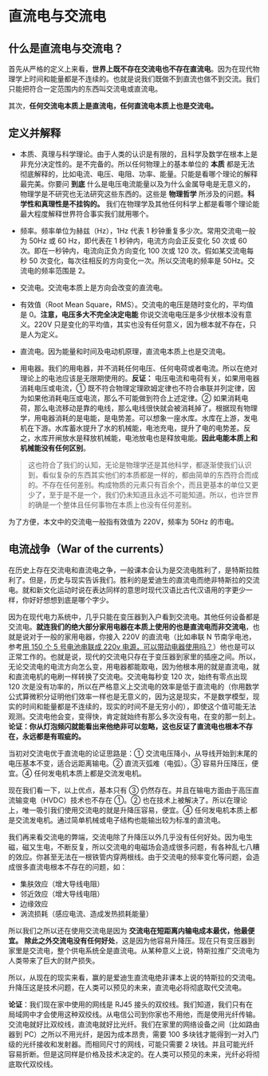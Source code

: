# 直流电与交流电

## 什么是直流电与交流电？

首先从严格的定义上来看，**世界上既不存在交流电也不存在直流电**。因为在现代物理学上时间和能量都是不连续的。也就是说我们既做不到直流也做不到交流。我们只能把符合一定范围内的东西叫交流电或直流电。

其次，**任何交流电本质上是直流电，任何直流电本质上也是交流电。**

## 定义并解释

- 本质、真理与科学理论。由于人类的认识是有限的，且科学及数学在根本上是非充分决定性的。是不完备的。所以任何物理上的基本单位的 **本质** 都是无法彻底解释的，比如电流、电压、电阻、功率、能量。只能是看哪个理论的解释最完美。你要问 **到底** 什么是电压电流能量以及为什么金属导电是无意义的，物理学是不研究也无法研究这些东西的。这些是 **物理哲学** 所涉及的问题。**科学性和真理性是不挂钩的。** 我们在物理学及其他任何科学上都是看哪个理论能最大程度解释世界符合事实我们就用哪个。

- 频率。频率单位为赫兹（Hz），1Hz 代表 1 秒钟重复多少次。常用交流电一般为 50Hz 或 60 Hz，即代表在 1 秒钟内，电流方向会正反变化 50 次或 60 次。即在一秒钟内，电流向正负方向变化 100 次或 120 次。假如某交流电每秒 50 次变化，每次往相反的方向变化一次。所以交流电的频率是 50Hz。交流电的频率范围是 2。

- 交流电。交流电本质上是方向会改变的直流电。

- 有效值（Root Mean Square，RMS）。交流电的电压是随时变化的，平均值是 0。**注意，电压多大不完全决定电能** 你说交流电电压是多少伏根本没有意义。220V 只是变化的平均值，其实也没有任何意义，因为根本就不存在，只是人为定义。

- 直流电。因为能量和时间及电动机原理，直流电本质上也是交流电。

- 用电器。我们的用电器，并不消耗任何电压、任何电荷或者电流。所以在绝对理论上的电池应该是无限期使用的。**反证：** 电压电流和电荷有关，如果用电器消耗电压或电流，① 既不符合物理定理欧姆定律也不符合串联并列定律，因为如果他消耗电压或电流，那么不可能做到符合上述定律。② 如果消耗电荷，那么电流移动是靠的电线，那么电线很快就会被消耗掉了。根据现有物理学，用电器消耗的是电能，是电势差。可以想象一座水库。水库在上游，发电机在下游。水库蓄水提升了水的机械能，电池充电，提升了电的电势差。反之，水库开闸放水是释放机械能，电池放电也是释放电能。**因此电能本质上和机械能没有任何区别**。

>这也符合了我们的认知，无论是物理学还是其他科学，都逐渐使我们认识到，看似复杂的东西其实他们的本质都是一样的，都由简单的东西符合而成的。不存在任何差别。构成物质的元素只有百余个，而且更基本的单位又更少了，至于是不是一个，我们仍未知道且永远不可能知道。所以，也许世界的确是一个整体且任何事物在本质上也没有任何差别。

为了方便，本文中的交流电一般指有效值为 220V，频率为 50Hz 的市电。

## 电流战争（War of the currents）

在历史上存在交流电和直流电之争，一般课本会认为是交流电胜利了，是特斯拉胜利了。但是，历史与现实告诉我们。胜利的是爱迪生的直流电而绝非特斯拉的交流电。就和新文化运动时说在表达同样的意思时现代汉语比古代汉语用的字更少一样，你好好想想到底是哪个字少。

因为在现代电力系统中，几乎只能在变压器到入户看到交流电。其他任何设备都是交流电。**就连我们的绝大部分家用电器在本质上使用的也是直流电而非交流电**，也就是说对于一般的家用电器，你接入 220V 的直流电（比如串联 N 节南孚电池，参考[用 150 个 5 号电池串联成 220v 电源，可以带动电器使用吗？](https://www.bilibili.com/video/BV1fs4y1B7kd)）他也是可以正常工作的。也就是说，现代的交流电只存在于变压器到家里的插座之间。所以，无论交流电的电流方向怎么变，用电器都能取电，因为他根本用的就是直流电，就和直流电机的电刷一样转换了交流电。交流电每秒变 120 次，始终有零点出现 120 次是没有功率的，所以在严格意义上交流电的效率是低于直流电的（你用数学公式算微积分证明他们效率一样也是无意义的，因为这是现实，不是数学模型，现实的时间和能量都是不连续的，现实的时间不是无穷小的），即使这个值可能无法观测。交流电他会变，变得快，肯定就始终有那么多次没有电，在变的那一刻上。**论证：你从灯泡频闪就能看出来他绝非可以忽略，这也反证了直流电也根本不存在，永远都是有瑕疵的。**

当初对交流电优于直流电的论证思路是：① 交流电压降小，从导线开始到末尾的电压基本不变，适合远距离输电。② 直流灭弧难（电弧）。③ 容易升压降压，便宜。④ 任何发电机本质上都是交流发电机。

现在我们看一下，以上优点，基本只有 ③ 仍然存在。并且在输电方面由于高压直流输变电（HVDC）技术也不存在 ①。② 也在技术上被解决了。所以在理论上，唯一吸引我们使用交流电的就是升降压容易，便宜。④ 任何发电机本质上都是交流发电机。通过简单机械或电子结构也能输出较为标准的直流电。

我们再来看交流电的弊端，交流电除了升降压以外几乎没有任何好处。因为电生磁，磁又生电，不断反复，所以交流电的电磁场会造成很多问题，有各种乱七八糟的效应。你甚至无法在一根铁管内穿两根线。由于交流电的频率变化等问题，会造成很多直流电根本不存在的问题，如：

- 集肤效应（增大导线电阻）
- 邻近效应（增大导线电阻）
- 边缘效应
- 涡流损耗（感应电流、造成发热损耗能量）

所以我们之所以还在使用交流电是因为 **交流电在短距离内输电成本最优，他最便宜。** **除此之外交流电没有任何好处**，这是因为他容易升降压。现在只有变压器到家里是交流电，整个供电系统全是直流电。从某种意义上说，特斯拉推广交流电为人类带来了巨大的财产损失。

所以，从现在的现实来看，赢的是爱迪生直流电绝非课本上说的特斯拉的交流电。升降压这是技术问题，在人类可以预见的未来，直流电必将彻底取代交流电。

**论证**：我们现在家中使用的网线是 RJ45 接头的双绞线。我们知道，我们只有在局域网中才会使用这种双绞线。从电信公司到你家也不用他，而是使用光纤传输。交流电就好比双绞线，直流电就好比光纤。我们在家里的网络设备之间（比如路由器到 PC）之所以不用光纤，是因为成本昂贵，需要 100 多块钱才能得到一对入门级的光纤接收和发射器。而相同尺寸的网线，可能只需要 2 块钱。并且可能光纤容易折断。但是这同样是价格及技术决定的。在人类可以预见的未来，光纤必将彻底取代双绞线。

